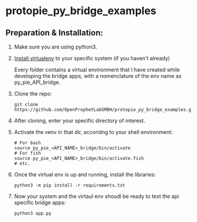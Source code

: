 # protopie_py_bridge_examples

## Preparation & Installation:
1. Make sure you are using python3. 
2. [Install virtualenv](https://packaging.python.org/en/latest/guides/installing-using-pip-and-virtual-environments/) to your specific system (if you haven't already)
    
    Every folder contains a virtual environment that I have created while developing the bridge apps, with a nomenclature of the env name as py_pie_API_bridge. 
3. Clone the repo: 
   ```shell
   git clone https://github.com/OpenProphetLabGMBH/protopie_py_bridge_examples.git
   ``` 
4. After cloning, enter your specific directory of interest.
5. Activate the venv in that dir, accoridng to your shell environment: 
   ```shell
   # For bash
   source py_pie_<API_NAME>_bridge/bin/activate 
   # For fish
   source py_pie_<API_NAME>_bridge/bin/activate.fish 
   # etc. 
   ```
6. Once the virtual env is up and running, install the libraries:
   ```shell
   python3 -m pip install -r requirements.txt
   ```
7. Now your system and the virtaul env shoudl be ready to test the api specific bridge apps: 
   ```shell
   python3 app.py
   ```

